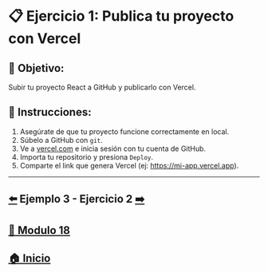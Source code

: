 # 📋 Ejercicio 1: Publica tu proyecto con Vercel

## 🎯 Objetivo:
Subir tu proyecto React a GitHub y publicarlo con Vercel.

## 📝 Instrucciones:
1. Asegúrate de que tu proyecto funcione correctamente en local.
2. Súbelo a GitHub con `git`.
3. Ve a [vercel.com](https://vercel.com) e inicia sesión con tu cuenta de GitHub.
4. Importa tu repositorio y presiona `Deploy`.
5. Comparte el link que genera Vercel (ej: https://mi-app.vercel.app).
---

## [⬅️](../Ejemplos/Ejemplo_3.md) Ejemplo 3 - Ejercicio 2 [➡️](../Ejercicios/Ejercicio_2.md) 
## [📄 Modulo 18](../Modulo_18.md)
## [🏠 Inicio](../../README.md)

